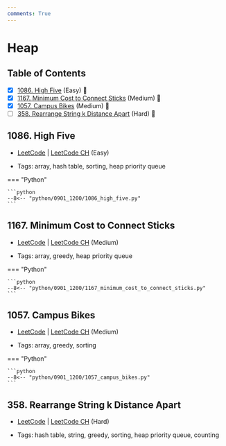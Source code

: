 ```yaml
---
comments: True
---
```


# Heap

## Table of Contents

- [x] [1086. High Five](https://leetcode.cn/problems/high-five/) (Easy) 👑
- [x] [1167. Minimum Cost to Connect Sticks](https://leetcode.cn/problems/minimum-cost-to-connect-sticks/) (Medium) 👑
- [x] [1057. Campus Bikes](https://leetcode.cn/problems/campus-bikes/) (Medium) 👑
- [ ] [358. Rearrange String k Distance Apart](https://leetcode.cn/problems/rearrange-string-k-distance-apart/) (Hard) 👑

## 1086. High Five

-   [LeetCode](https://leetcode.com/problems/high-five/) | [LeetCode CH](https://leetcode.cn/problems/high-five/) (Easy)

-   Tags: array, hash table, sorting, heap priority queue

=== "Python"

    ```python
    --8<-- "python/0901_1200/1086_high_five.py"
    ```



## 1167. Minimum Cost to Connect Sticks

-   [LeetCode](https://leetcode.com/problems/minimum-cost-to-connect-sticks/) | [LeetCode CH](https://leetcode.cn/problems/minimum-cost-to-connect-sticks/) (Medium)

-   Tags: array, greedy, heap priority queue

=== "Python"

    ```python
    --8<-- "python/0901_1200/1167_minimum_cost_to_connect_sticks.py"
    ```



## 1057. Campus Bikes

-   [LeetCode](https://leetcode.com/problems/campus-bikes/) | [LeetCode CH](https://leetcode.cn/problems/campus-bikes/) (Medium)

-   Tags: array, greedy, sorting

=== "Python"

    ```python
    --8<-- "python/0901_1200/1057_campus_bikes.py"
    ```



## 358. Rearrange String k Distance Apart

-   [LeetCode](https://leetcode.com/problems/rearrange-string-k-distance-apart/) | [LeetCode CH](https://leetcode.cn/problems/rearrange-string-k-distance-apart/) (Hard)

-   Tags: hash table, string, greedy, sorting, heap priority queue, counting
